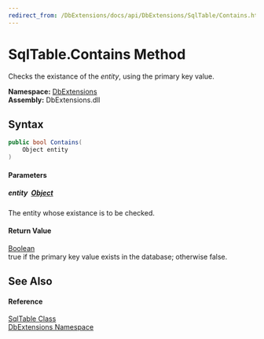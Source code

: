 ```yaml
---
redirect_from: /DbExtensions/docs/api/DbExtensions/SqlTable/Contains.html
---
```


SqlTable.Contains Method
========================
Checks the existance of the *entity*, using the primary key value.
  
**Namespace:** [DbExtensions][1]  
**Assembly:** DbExtensions.dll

Syntax
------

```csharp
public bool Contains(
	Object entity
)
```

#### Parameters

##### *entity*  [Object][2]
The entity whose existance is to be checked.

#### Return Value
[Boolean][3]  
true if the primary key value exists in the database; otherwise false.

See Also
--------

#### Reference
[SqlTable Class][4]  
[DbExtensions Namespace][1]  

[1]: ../README.md
[2]: https://learn.microsoft.com/dotnet/api/system.object
[3]: https://learn.microsoft.com/dotnet/api/system.boolean
[4]: README.md